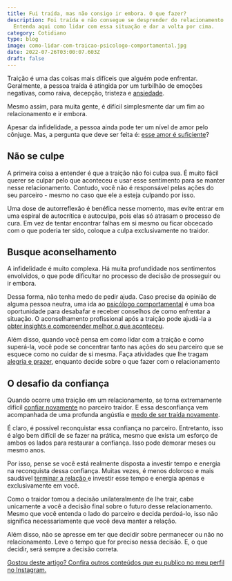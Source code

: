```yaml
---
title: Fui traída, mas não consigo ir embora. O que fazer?
description: Foi traída e não consegue se desprender do relacionamento abusivo?
  Entenda aqui como lidar com essa situação e dar a volta por cima.
category: Cotidiano
type: blog
image: como-lidar-com-traicao-psicologo-comportamental.jpg
date: 2022-07-26T03:00:07.603Z
draft: false
---
```


Traição é uma das coisas mais difíceis que alguém pode enfrentar. Geralmente, a pessoa traída é atingida por um turbilhão de emoções negativas, como raiva, decepção, tristeza e [ansiedade](https://yuribusin.com.br/ansiedade-sem-remedios/).

Mesmo assim, para muita gente, é difícil simplesmente dar um fim ao relacionamento e ir embora.

Apesar da infidelidade, a pessoa ainda pode ter um nível de amor pelo cônjuge. Mas, a pergunta que deve ser feita é: [esse amor é suficiente](/relacionamento-toxico-entenda-se-voce-esta-em-um/)?

## Não se culpe

A primeira coisa a entender é que a traição não foi culpa sua. É muito fácil querer se culpar pelo que aconteceu e usar esse sentimento para se manter nesse relacionamento. Contudo, você não é responsável pelas ações do seu parceiro - mesmo no caso que ele a esteja culpando por isso.

Uma dose de autorreflexão é benéfica nesse momento, mas evite entrar em uma espiral de autocrítica e autoculpa, pois elas só atrasam o processo de cura. Em vez de tentar encontrar falhas em si mesmo ou ficar obcecado com o que poderia ter sido, coloque a culpa exclusivamente no traidor.

## Busque aconselhamento

A infidelidade é muito complexa. Há muita profundidade nos sentimentos envolvidos, o que pode dificultar no processo de decisão de prosseguir ou ir embora.

Dessa forma, não tenha medo de pedir ajuda. Caso precise da opinião de alguma pessoa neutra, uma ida ao [psicólogo comportamental](https://yuribusin.com.br/) é uma boa oportunidade para desabafar e receber conselhos de como enfrentar a situação. O aconselhamento profissional após a traição pode ajudá-la a[ obter insights e compreender melhor o que aconteceu](/inteligencia-emocional-voce-sabe-o-que-e/).

Além disso, quando você pensa em como lidar com a traição e como superá-la, você pode se concentrar tanto nas ações do seu parceiro que se esquece como no cuidar de si mesma. Faça atividades que lhe tragam [alegria e prazer](/como-estimular-a-dopamina/), enquanto decide sobre o que fazer com o relacionamento

## O desafio da confiança

Quando ocorre uma traição em um relacionamento, se torna extremamente difícil [confiar novamente](/vale-a-pena-investir-relacionamento-apos-traicao/) no parceiro traidor. E essa desconfiança vem acompanhada de uma profunda angústia e [medo de ser traída novamente](/como-superar-o-ciume-retroativo/).

É claro, é possível reconquistar essa confiança no parceiro. Entretanto, isso é algo bem difícil de se fazer na prática, mesmo que exista um esforço de ambos os lados para restaurar a confiança. Isso pode demorar meses ou mesmo anos.

Por isso, pense se você está realmente disposta a investir tempo e energia na reconquista dessa confiança. Muitas vezes, é menos doloroso e mais saudável [terminar a relação ](/como-superar-termino-de-um-namoro/)e investir esse tempo e energia apenas e exclusivamente em você.

Como o traidor tomou a decisão unilateralmente de lhe trair, cabe unicamente a você a decisão final sobre o futuro desse relacionamento. Mesmo que você entenda o lado do parceiro e decida perdoá-lo, isso não significa necessariamente que você deva manter a relação.

Além disso, não se apresse em ter que decidir sobre permanecer ou não no relacionamento. Leve o tempo que for preciso nessa decisão. E, o que decidir, será sempre a decisão correta.

[Gostou deste artigo? Confira outros conteúdos que eu publico no meu perfil no Instagram.](https://www.instagram.com/dryuribusin/)
